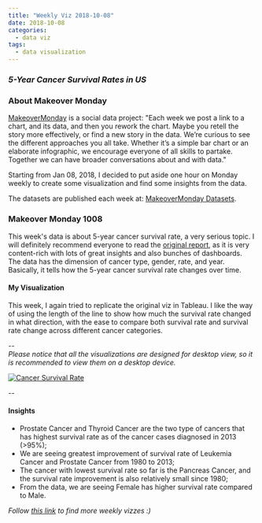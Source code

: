 ```yaml
---
title: "Weekly Viz 2018-10-08"
date: 2018-10-08
categories:
  - data viz
tags:
  - data visualization
---
```


### *5-Year Cancer Survival Rates in US*


### About Makeover Monday

[MakeoverMonday](http://www.makeovermonday.co.uk/) is a social data project:
"Each week we post a link to a chart, and its data, and then you rework the chart.
Maybe you retell the story more effectively, or find a new story in the data.
We’re curious to see the different approaches you all take. Whether it’s a simple bar chart or an elaborate infographic, we encourage everyone of all skills to partake.
Together we can have broader conversations about and with data."

Starting from Jan 08, 2018, I decided to put aside one hour on Monday weekly to create some visualization and find some insights from the data.

The datasets are published each week at: [MakeoverMonday Datasets](http://www.makeovermonday.co.uk/data/).

### Makeover Monday 1008

This week's data is about 5-year cancer survival rate, a very serious topic. I will definitely recommend everyone to read the [original report](https://ourworldindata.org/cancer), as it is very content-rich with lots of great insights and also bunches of dashboards.  
The data has the dimension of cancer type, gender, rate, and year. Basically, it tells how the 5-year cancer survival rate changes over time.  

#### My Visualization

This week, I again tried to replicate the original viz in Tableau. I like the way of using the length of the line to show how much the survival rate changed in what direction, with the ease to compare both survival rate and survival rate change across different cancer categories.    


--  
*Please notice that all the visualizations are designed for desktop view, so it is recommended to view them on a desktop device.*  

<div class='tableauPlaceholder' id='viz1539048615249' style='position: relative'>
<noscript><a href='#'>
  <img alt='Cancer Survival Rate ' src='https:&#47;&#47;public.tableau.com&#47;static&#47;images&#47;Ma&#47;MakeOverMonday1008&#47;CancerSurvivalRate&#47;1_rss.png' style='border: none' />
</a></noscript>
<object class='tableauViz'  style='display:none;'>
  <param name='host_url' value='https%3A%2F%2Fpublic.tableau.com%2F' />
  <param name='embed_code_version' value='3' />
  <param name='site_root' value='' />
  <param name='name' value='MakeOverMonday1008&#47;CancerSurvivalRate' />
  <param name='tabs' value='no' />
  <param name='toolbar' value='yes' />
  <param name='static_image' value='https:&#47;&#47;public.tableau.com&#47;static&#47;images&#47;Ma&#47;MakeOverMonday1008&#47;CancerSurvivalRate&#47;1.png' />
  <param name='animate_transition' value='yes' />
  <param name='display_static_image' value='yes' />
  <param name='display_spinner' value='yes' />
  <param name='display_overlay' value='yes' />
  <param name='display_count' value='yes' />
</object></div>          
<script type='text/javascript'>           
  var divElement = document.getElementById('viz1539048615249');    
  var vizElement = divElement.getElementsByTagName('object')[0];     
  vizElement.style.width='800px';vizElement.style.height='827px';        
  var scriptElement = document.createElement('script');           
  scriptElement.src = 'https://public.tableau.com/javascripts/api/viz_v1.js';        
  vizElement.parentNode.insertBefore(scriptElement, vizElement);            
</script>  


--  

#### Insights
* Prostate Cancer and Thyroid Cancer are the two type of cancers that has highest survival rate as of the cancer cases diagnosed in 2013 (>95%);  
* We are seeing greatest improvement of survival rate of Leukemia Cancer and Prostate Cancer from 1980 to 2013;  
* The cancer with lowest survival rate so far is the Pancreas Cancer, and the survival rate improvement is also relatively small since 1980;  
* From the data, we are seeing Female has higher survival rate compared to Male.  



*Follow [this link](https://yudong-94.github.io/personal-website/project/MakeOverMonday2018/) to find more weekly vizzes :)*